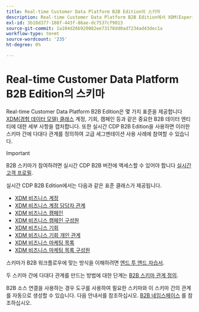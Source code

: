 ```yaml
---
title: Real-time Customer Data Platform B2B Edition의 스키마
description: Real-time Customer Data Platform B2B Edition에서 XDM(Experience Data Model) 스키마의 역할에 대한 개요입니다.
exl-id: 3b18d377-108f-443f-86ae-dc7537cf9013
source-git-commit: 1a104d26b920082ee73178dd0ad7234ad43dec1a
workflow-type: tm+mt
source-wordcount: '235'
ht-degree: 0%

---
```


# Real-time Customer Data Platform B2B Edition의 스키마

Real-time Customer Data Platform B2B Edition은 몇 가지 표준을 제공합니다 [XDM(경험 데이터 모델) 클래스](../../xdm/schema/composition.md#class) 계정, 기회, 캠페인 등과 같은 중요한 B2B 데이터 엔티티에 대한 세부 사항을 캡처합니다. 또한 실시간 CDP B2B Edition을 사용하면 이러한 스키마 간에 다대다 관계를 정의하여 고급 세그멘테이션 사용 사례에 참여할 수 있습니다.

>[!IMPORTANT]
>
>B2B 스키마가 참여하려면 실시간 CDP B2B 버전에 액세스할 수 있어야 합니다 [실시간 고객 프로필](../../profile/home.md).

실시간 CDP B2B Edition에서는 다음과 같은 표준 클래스가 제공됩니다.

* [XDM 비즈니스 계정](../../xdm/classes/b2b/business-account.md)
* [XDM 비즈니스 계정 담당자 관계](../../xdm/classes/b2b/business-account-person-relation.md)
* [XDM 비즈니스 캠페인](../../xdm/classes/b2b/business-campaign.md)
* [XDM 비즈니스 캠페인 구성원](../../xdm/classes/b2b/business-campaign-members.md)
* [XDM 비즈니스 기회](../../xdm/classes/b2b/business-opportunity.md)
* [XDM 비즈니스 기회 개인 관계](../../xdm/classes/b2b/business-opportunity-person-relation.md)
* [XDM 비즈니스 마케팅 목록](../../xdm/classes/b2b/business-marketing-list.md)
* [XDM 비즈니스 마케팅 목록 구성원](../../xdm/classes/b2b/business-marketing-list-members.md)

스키마가 B2B 워크플로우에 맞는 방식을 이해하려면 [엔드 투 엔드 자습서](../b2b-tutorial.md).

두 스키마 간에 다대다 관계를 만드는 방법에 대한 단계는 [B2B 스키마 관계 정의](../../xdm/tutorials/relationship-b2b.md).

B2B 소스 연결을 사용하는 경우 도구를 사용하여 필요한 스키마와 이 스키마 간의 관계를 자동으로 생성할 수 있습니다. 다음 안내서를 참조하십시오. [B2B 네임스페이스](../../sources/connectors/adobe-applications/marketo/marketo-namespaces.md) 를 참조하십시오.
